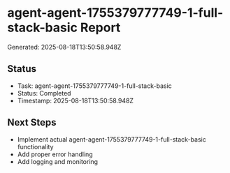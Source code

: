 # agent-agent-1755379777749-1-full-stack-basic Report

Generated: 2025-08-18T13:50:58.948Z

## Status
- Task: agent-agent-1755379777749-1-full-stack-basic
- Status: Completed
- Timestamp: 2025-08-18T13:50:58.948Z

## Next Steps
- Implement actual agent-agent-1755379777749-1-full-stack-basic functionality
- Add proper error handling
- Add logging and monitoring
